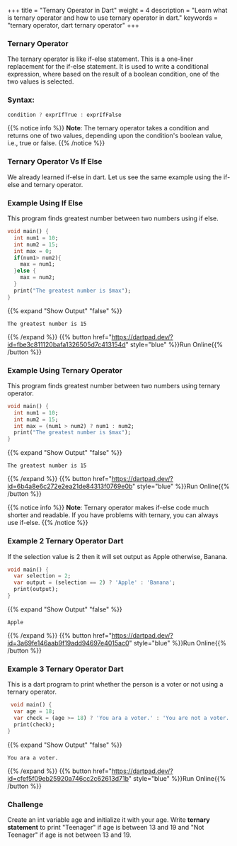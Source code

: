 +++
title = "Ternary Operator in Dart"
weight = 4
description = "Learn what is ternary operator and how to use ternary operator in dart."
keywords = "ternary operator, dart ternary operator"
+++

### Ternary Operator
The ternary operator is like if-else statement. This is a one-liner replacement for the if-else statement. It is used to write a conditional expression, where based on the result of a boolean condition, one of the two values is selected.

### Syntax:
```dart
condition ? exprIfTrue : exprIfFalse
``` 

{{% notice info %}}
**Note**:  The ternary operator takes a condition and returns one of two values, depending upon the condition's boolean value, i.e., true or false.
{{% /notice %}}


### Ternary Operator Vs If Else 
We already learned if-else in dart. Let us see the same example using the if-else and ternary operator.

### Example Using If Else
This program finds greatest number between two numbers using if else.
```dart
void main() {
  int num1 = 10;
  int num2 = 15;
  int max = 0;
  if(num1> num2){
    max = num1;
  }else {
    max = num2;
  }
  print("The greatest number is $max");
}
``` 
{{% expand "Show Output" "false" %}}
````plaintext
The greatest number is 15
````
{{% /expand %}}
{{% button href="https://dartpad.dev/?id=fbe3c811120bafa1326505d7c413154d" style="blue" %}}Run Online{{% /button %}}

### Example Using Ternary Operator
This program finds greatest number between two numbers using ternary operator.
```dart
void main() {
  int num1 = 10;
  int num2 = 15;
  int max = (num1 > num2) ? num1 : num2;
  print("The greatest number is $max");
}
``` 
{{% expand "Show Output" "false" %}}
````plaintext
The greatest number is 15
````
{{% /expand %}}
{{% button href="https://dartpad.dev/?id=6b4a8e6c272e2ea21de84313f0769e0b" style="blue" %}}Run Online{{% /button %}}

{{% notice info %}}
**Note**:  Ternary operator makes if-else code much shorter and readable. If you have problems with ternary, you can always use if-else.
{{% /notice %}}

### Example 2 Ternary Operator Dart
If the selection value is 2 then it will set output as Apple otherwise, Banana.
```dart
void main() {
  var selection = 2;
  var output = (selection == 2) ? 'Apple' : 'Banana';
  print(output);
}

``` 
{{% expand "Show Output" "false" %}}
````plaintext
Apple
````
{{% /expand %}}
{{% button href="https://dartpad.dev/?id=3a69fe146aab9f19add94697e4015ac0" style="blue" %}}Run Online{{% /button %}}

### Example 3 Ternary Operator Dart
This is a dart program to print whether the person is a voter or not using a ternary operator.
```dart
 void main() {
  var age = 18;
  var check = (age >= 18) ? 'You ara a voter.' : 'You are not a voter.';
  print(check);
}
``` 
{{% expand "Show Output" "false" %}}
````plaintext
You ara a voter.
````
{{% /expand %}}
{{% button href="https://dartpad.dev/?id=cfef5f09eb25920a746cc2c62613d71b" style="blue" %}}Run Online{{% /button %}}

### Challenge
Create an int variable age and initialize it with your age. Write **ternary statement** to print "Teenager" if age is between 13 and 19 and "Not Teenager" if age is not between 13 and 19. 
